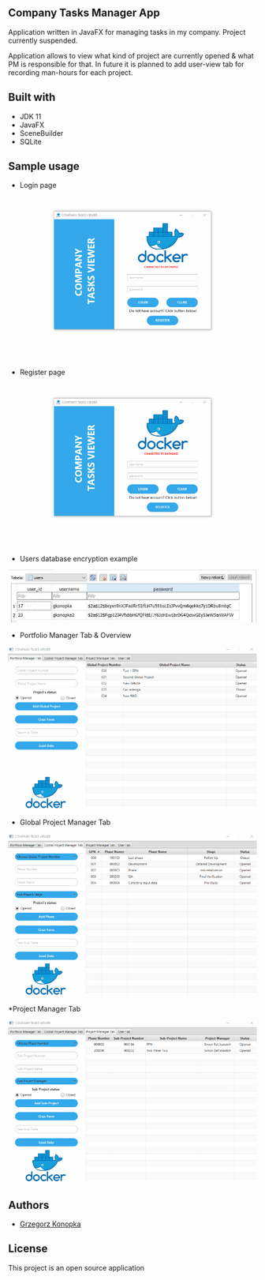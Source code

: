 ## Company Tasks Manager App

Application written in JavaFX for managing tasks in my company.
Project currently suspended.

Application allows to view what kind of project are currently opened & what PM is responsible for that.
In future it is planned to add user-view tab for recording man-hours for each project.

## Built with

* JDK 11
* JavaFX
* SceneBuilder
* SQLite

## Sample usage

* Login page

![](https://github.com/konopkagrzegorz/CompanyTasksManagerApp/blob/master/company_tasks_viewer_login.gif)

* Register page

![](https://github.com/konopkagrzegorz/CompanyTasksManagerApp/blob/master/company_tasks_viewer_register.gif)

* Users database encryption example

![](https://github.com/konopkagrzegorz/CompanyTasksManagerApp/blob/master/users_database.JPG)

* Portfolio Manager Tab & Overview

![](https://github.com/konopkagrzegorz/CompanyTasksManagerApp/blob/master/company_tasks_viewer_overview.gif)

* Global Project Manager Tab

![](https://github.com/konopkagrzegorz/CompanyTasksManagerApp/blob/master/company_tasks_viewer_gpn_tab.gif)

*Project Manager Tab

![](https://github.com/konopkagrzegorz/CompanyTasksManagerApp/blob/master/company_tasks_viewer_pm_tab.gif)


## Authors

* [Grzegorz Konopka](https://github.com/konopkagrzegorz)

## License

This project is an open source application

